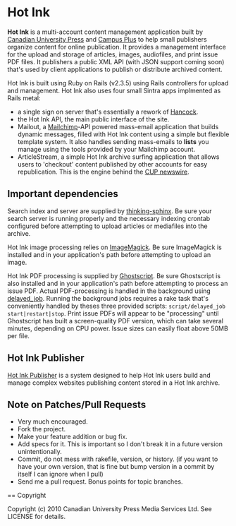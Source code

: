 # Hot Ink

**Hot Ink** is a multi-account content management application built by [Canadian University Press](http://www.cup.ca) 
and [Campus Plus](http://www.campusplus.com) to help small publishers organize content for online publication. It provides 
a management interface for the upload and storage of articles, images, audiofiles, and print issue PDF files. It publishers
a public XML API (with JSON support coming soon) that's used by client applications to publish or distribute archived content.

Hot Ink is built using Ruby on Rails (v2.3.5) using Rails controllers for upload and management. Hot Ink also uses four small
Sintra apps implmented as Rails metal:

* a single sign on server that's essentially a rework of [Hancock](http://github.com/atmos/hancock/).
* the Hot Ink API, the main public interface of the site.
* Mailout, a [Mailchimp](http://www.mailchimp.com)-API powered mass-email application that builds dynamic messages, 
filled with Hot Ink content using a simple but flexible template system. It also handles sending mass-emails to **lists** you manage using
the tools provided by your Mailchimp account.
* ArticleStream, a simple Hot Ink archive surfing application that allows users to 'checkout' content published by other accounts
for easy republication. This is the engine behind the [CUP newswire](http://cup.ca).

## Important dependencies

Search index and server are supplied by [thinking-sphinx](http://github.com/freelancing-god/thinking-sphinx/). Be sure your search
server is running properly and the necessary indexing crontab configured before attempting to upload articles or mediafiles into
the archive.

Hot Ink image processing relies on [ImageMagick](http://www.imagemagick.org/). Be sure ImageMagick is installed and in your 
application's path before attempting to upload an image.

Hot Ink PDF processing is supplied by [Ghostscript](pages.cs.wisc.edu/~ghost/). Be sure Ghostscript is also installed and in your
application's path before attempting to process an issue PDF. Actual PDF-processing is handled in the background using 
[delayed_job](http://tobi.github.com/delayed_job). Running the background jobs requires a rake task that's conveniently handled by
theses three provided scripts: `script/delayed_job start|restart|stop`. Print issue PDFs will appear to be "processing" until 
Ghostscript has built a screen-quality PDF version, which can take several minutes, depending on CPU power. Issue sizes can easily float
above 50MB per file.

## Hot Ink Publisher

[Hot Ink Publisher](http://github.com/HotInk/hotink-publisher) is a system designed to help Hot Ink users build and manage
complex websites publishing content stored in a Hot Ink archive.

## Note on Patches/Pull Requests
 
* Very much encouraged.
* Fork the project.
* Make your feature addition or bug fix.
* Add specs for it. This is important so I don't break it in a
  future version unintentionally.
* Commit, do not mess with rakefile, version, or history.
  (if you want to have your own version, that is fine but bump version in a commit by itself I can ignore when I pull)
* Send me a pull request. Bonus points for topic branches.

== Copyright

Copyright (c) 2010 Canadian University Press Media Services Ltd. See LICENSE for details.